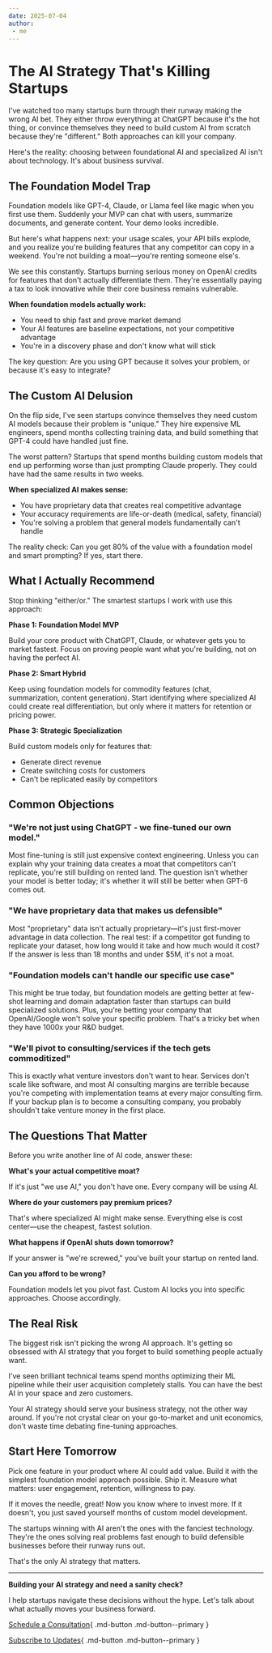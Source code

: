 ```yaml
---
date: 2025-07-04
author:
 - me
---
```


# The AI Strategy That's Killing Startups

I've watched too many startups burn through their runway making the wrong AI bet. They either throw everything at ChatGPT because it's the hot thing, or convince themselves they need to build custom AI from scratch because they're "different." Both approaches can kill your company.

Here's the reality: choosing between foundational AI and specialized AI isn't about technology. It's about business survival.

<!-- more -->

## The Foundation Model Trap

Foundation models like GPT-4, Claude, or Llama feel like magic when you first use them. Suddenly your MVP can chat with users, summarize documents, and generate content. Your demo looks incredible.

But here's what happens next: your usage scales, your API bills explode, and you realize you're building features that any competitor can copy in a weekend. You're not building a moat—you're renting someone else's.

We see this constantly. Startups burning serious money on OpenAI credits for features that don't actually differentiate them. They're essentially paying a tax to look innovative while their core business remains vulnerable.

**When foundation models actually work:**

- You need to ship fast and prove market demand
- Your AI features are baseline expectations, not your competitive advantage  
- You're in a discovery phase and don't know what will stick

The key question: Are you using GPT because it solves your problem, or because it's easy to integrate?

## The Custom AI Delusion

On the flip side, I've seen startups convince themselves they need custom AI models because their problem is "unique." They hire expensive ML engineers, spend months collecting training data, and build something that GPT-4 could have handled just fine.

The worst pattern? Startups that spend months building custom models that end up performing worse than just prompting Claude properly. They could have had the same results in two weeks.

**When specialized AI makes sense:**

- You have proprietary data that creates real competitive advantage
- Your accuracy requirements are life-or-death (medical, safety, financial)
- You're solving a problem that general models fundamentally can't handle

The reality check: Can you get 80% of the value with a foundation model and smart prompting? If yes, start there.

## What I Actually Recommend

Stop thinking "either/or." The smartest startups I work with use this approach:

**Phase 1: Foundation Model MVP** 

Build your core product with ChatGPT, Claude, or whatever gets you to market fastest. Focus on proving people want what you're building, not on having the perfect AI.

**Phase 2: Smart Hybrid**  

Keep using foundation models for commodity features (chat, summarization, content generation). Start identifying where specialized AI could create real differentiation, but only where it matters for retention or pricing power.

**Phase 3: Strategic Specialization**  

Build custom models only for features that:

- Generate direct revenue
- Create switching costs for customers  
- Can't be replicated easily by competitors

## Common Objections

### "We're not just using ChatGPT - we fine-tuned our own model."

Most fine-tuning is still just expensive context engineering. Unless you can explain why your training data creates a moat that competitors can't replicate, you're still building on rented land. The question isn't whether your model is better today; it's whether it will still be better when GPT-6 comes out.

### "We have proprietary data that makes us defensible"

Most "proprietary" data isn't actually proprietary—it's just first-mover advantage in data collection. The real test: if a competitor got funding to replicate your dataset, how long would it take and how much would it cost? If the answer is less than 18 months and under $5M, it's not a moat.

### "Foundation models can't handle our specific use case"

This might be true today, but foundation models are getting better at few-shot learning and domain adaptation faster than startups can build specialized solutions. Plus, you're betting your company that OpenAI/Google won't solve your specific problem. That's a tricky bet when they have 1000x your R&D budget.

### "We'll pivot to consulting/services if the tech gets commoditized"

This is exactly what venture investors don't want to hear. Services don't scale like software, and most AI consulting margins are terrible because you're competing with implementation teams at every major consulting firm. If your backup plan is to become a consulting company, you probably shouldn't take venture money in the first place.

## The Questions That Matter

Before you write another line of AI code, answer these:

**What's your actual competitive moat?** 

If it's just "we use AI," you don't have one. Every company will be using AI.

**Where do your customers pay premium prices?** 

That's where specialized AI might make sense. Everything else is cost center—use the cheapest, fastest solution.

**What happens if OpenAI shuts down tomorrow?** 

If your answer is "we're screwed," you've built your startup on rented land.

**Can you afford to be wrong?** 

Foundation models let you pivot fast. Custom AI locks you into specific approaches. Choose accordingly.

## The Real Risk

The biggest risk isn't picking the wrong AI approach. It's getting so obsessed with AI strategy that you forget to build something people actually want.

I've seen brilliant technical teams spend months optimizing their ML pipeline while their user acquisition completely stalls. You can have the best AI in your space and zero customers.

Your AI strategy should serve your business strategy, not the other way around. If you're not crystal clear on your go-to-market and unit economics, don't waste time debating fine-tuning approaches.

## Start Here Tomorrow

Pick one feature in your product where AI could add value. Build it with the simplest foundation model approach possible. Ship it. Measure what matters: user engagement, retention, willingness to pay.

If it moves the needle, great! Now you know where to invest more. If it doesn't, you just saved yourself months of custom model development.

The startups winning with AI aren't the ones with the fanciest technology. They're the ones solving real problems fast enough to build defensible businesses before their runway runs out.

That's the only AI strategy that matters.

---

**Building your AI strategy and need a sanity check?** 

I help startups navigate these decisions without the hype. Let's talk about what actually moves your business forward.

[Schedule a Consultation](https://cal.com/ksferguson){ .md-button .md-button--primary }

[Subscribe to Updates](https://ksferguson.kit.com/4e9ab54dc9){ .md-button .md-button--primary }